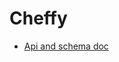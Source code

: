 # Cheffy

-   [Api and schema doc](https://docs.google.com/document/d/1qbWhqWO5M-05p7CX_E-RAwtb-s3I0ACIB_WJ1Nw9sn4/edit?usp=sharing)
